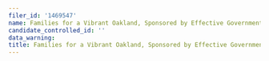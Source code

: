 ```yaml
---
filer_id: '1469547'
name: Families for a Vibrant Oakland, Sponsored by Effective Government
candidate_controlled_id: ''
data_warning: 
title: Families for a Vibrant Oakland, Sponsored by Effective Government
---
```


